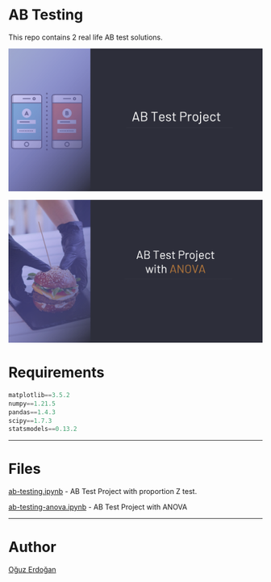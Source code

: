 # AB Testing

This repo contains 2 real life AB test solutions.

![projecti](/images/projectI.png)

![projectii](/images/projectII.png)

# Requirements

```python
matplotlib==3.5.2
numpy==1.21.5
pandas==1.4.3
scipy==1.7.3
statsmodels==0.13.2
```

---

# **Files**

[ab-testing.ipynb](https://github.com/oguzerdo/ab-testing/blob/main/ab-testing/ab-testing.ipynb) - AB Test Project with proportion Z test.

[ab-testing-anova.ipynb](https://github.com/oguzerdo/ab-testing/blob/main/ab-testing-anova/ab-testing-anova.ipynb) - AB Test Project with ANOVA

---

# Author

[Oğuz Erdoğan](http://www.oguzerdogan.com)